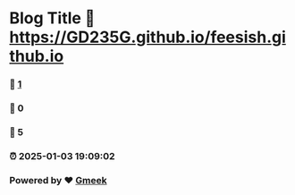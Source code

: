 # Blog Title :link: https://GD235G.github.io/feesish.github.io 
### :page_facing_up: [1](https://GD235G.github.io/feesish.github.io/tag.html) 
### :speech_balloon: 0 
### :hibiscus: 5 
### :alarm_clock: 2025-01-03 19:09:02 
### Powered by :heart: [Gmeek](https://github.com/Meekdai/Gmeek)
